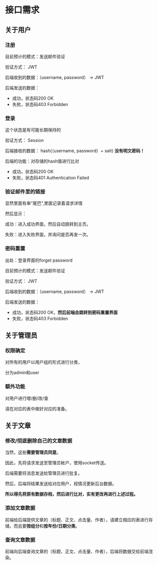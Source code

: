 # 接口需求

## 关于用户

### 注册

目前预计的模式：发送邮件验证

验证方式： JWT

后端收到的数据：（username, password） -> JWT

后端发送的数据： 

- 成功，状态码200 OK
- 失败，状态码403 Forbidden

### 登录

这个状态是有可能长期保持的

验证方式： Session

后端接收的数据： hash(（username, password）+ salt)   **没有明文密码！**

后端的功能：对存储的hash值进行比对

- 成功，状态码200 OK
- 失败，状态码401 Authentication Failed



### 验证邮件里的链接

显然里面有串“尾巴”,里面记录着请求详情

然后显示：

成功：进入成功界面，然后自动跳转到主页。

失败：进入失败界面，并询问是否再发一次。



### 密码重置

出处：登录界面的forget password

目前预计的模式：发送邮件验证

验证方式： JWT

后端收到的数据：（username, password） -> JWT

后端发送的数据： 

- 成功，状态码200 OK，**然后前端会跳转到密码重置界面**
- 失败，状态码403 Forbidden







## 关于管理员

### 权限确定

对所有的用户以用户组的形式进行分类，

分为admin和user

### 额外功能

对用户进行增/删/改/查

请在对应的表中做好对应的准备。



## 关于文章

### 修改/彻底删除自己的文章数据

当然，这些**需要管理员同意**。

因此，先将请求发送至管理员帐户，使用socket传送。

后端需要将消息发送给管理员进行批复。

然后，后端将结果发送给对应用户，视情况更新后台数据。

**所以得先将原有数据存档，然后进行比对，实有更改再进行上述过程。**



### 添加文章数据

前端给后端提供文章的（标题、正文、点击量、作者），请建立相应的表进行存储，而且要**按组分**和**按年份/日期分类**。

### 查询文章数据

前端向后端查询文章的（标题、正文、点击量、作者），后端将数据交给前端渲染。



